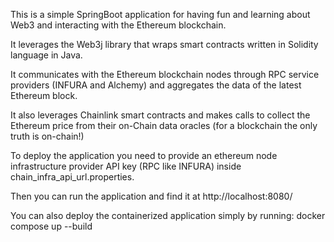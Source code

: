 This is a simple SpringBoot application for having fun and learning about Web3 and interacting with the Ethereum blockchain. 

It leverages the Web3j library that wraps smart contracts written in Solidity language in Java.

It communicates with the Ethereum blockchain nodes through RPC service providers (INFURA and Alchemy) and aggregates the data of the latest Ethereum block. 

It also leverages Chainlink smart contracts and makes calls to collect the Ethereum price from their on-Chain data oracles (for a blockchain the only truth is on-chain!) 

To deploy the application you need to provide an ethereum node infrastructure provider API key (RPC like INFURA) inside chain_infra_api_url.properties.

Then you can run the application and find it at http://localhost:8080/ 

You can also deploy the containerized application simply by running: docker compose up --build 
